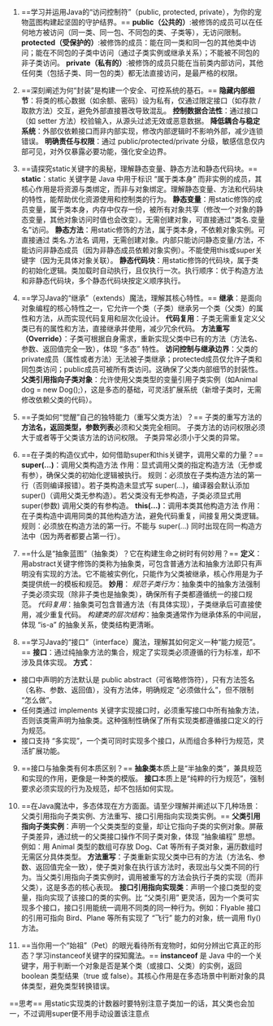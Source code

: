 1. ==学习并运用Java的“访问控制符”（public, protected, private），为你的宠物蓝图构建起坚固的守护结界。==
**public（公共的）**:被修饰的成员可以在任何地方被访问（同一类、同一包、不同包的类、子类等），无访问限制。
**protected（受保护的）**:被修饰的成员：能在同一类和同一包的其他类中访问；能在不同包的子类中访问（通过子类实例或继承关系）；不能被不同包的非子类访问。
**private（私有的）**:被修饰的成员只能在当前类内部访问，其他任何类（包括子类、同一包的类）都无法直接访问，是最严格的权限。

2. ==深刻阐述为何“封装”是构建一个安全、可控系统的基石。==
**隐藏内部细节**：将类的核心数据（如余额、密码）设为私有，仅通过限定接口（如存款 / 取款方法）交互，避免外部直接篡改导致混乱。
**控制数据合法性**：通过接口（如 setter 方法）校验输入，从源头过滤无效或恶意数据。
**降低耦合与稳定系统**：外部仅依赖接口而非内部实现，修改内部逻辑时不影响外部，减少连锁错误。
**明确责任与权限**：通过 public/protected/private 分级，敏感信息仅内部可见，对外仅暴露必要功能，强化安全边界。

3. ==请探究static关键字的奥秘，理解静态变量、静态方法和静态代码块。==
**static**：static 关键字是 Java 中用于标识 “属于类本身” 而非实例的成员，其核心作用是将资源与类绑定，而非与对象绑定。理解静态变量、方法和代码块的特性，能帮助优化资源使用和控制类的行为。
**静态变量**：用static修饰的成员变量，属于类本身，内存中仅存一份，被所有对象共享（修改一个对象的静态变量，其他对象访问时值也会改变）。无需创建对象，可直接通过“类名.变量名”访问。
**静态方法**：用static修饰的方法，属于类本身，不依赖对象实例。可直接通过 类名.方法名 调用，无需创建对象。内部只能访问静态变量/方法，不能访问非静态成员（因为非静态成员依赖对象实例）。不能使用this或super关键字（因为无具体对象关联）。
**静态代码块**：用static修饰的代码块，属于类的初始化逻辑。类加载时自动执行，且仅执行一次。执行顺序：优于构造方法和非静态代码块，多个静态代码块按定义顺序执行。

4. ==学习Java的“继承”（extends）魔法，理解其核心特性。==
**继承**：是面向对象编程的核心特性之一，它允许一个类（子类）继承另一个类（父类）的属性和方法，从而实现代码复用和层次化设计。
**代码复用**：子类无需重复定义父类已有的属性和方法，直接继承并使用，减少冗余代码。
**方法重写（Override）**：子类可根据自身需求，重新实现父类中已有的方法（方法名、参数、返回值完全一致），体现 “多态” 特性。
**访问控制与继承边界**：父类的private成员（属性或者方法）无法被子类继承；protected成员仅允许子类和同包类访问；public成员可被所有类访问。这确保了父类内部细节的封装性。
**父类引用指向子类对象**：允许使用父类类型的变量引用子类实例（如Animal dog = new Dog();），这是多态的基础，可灵活扩展系统（新增子类时，无需修改依赖父类的代码）。

5. ==子类如何“觉醒”自己的独特能力（重写父类方法）？==
子类的重写方法的**方法名，返回类型，参数列表**必须和父类完全相同。
子类方法的访问权限必须大于或者等于父类该方法的访问权限。
子类异常必须小于父类的异常。

6. ==在子类的构造仪式中，如何借助super和this关键字，调用父辈的力量？==
**super(...)**：调用父类构造方法
作用：显式调用父类的指定构造方法（无参或有参），确保父类的初始化逻辑被执行。
规则：必须放在子类构造方法的第一行（否则编译报错）。若子类构造未显式写 super(...)，编译器会默认添加 super()（调用父类无参构造）。若父类没有无参构造，子类必须显式用 super(参数) 调用父类的有参构造。
**this(...)**：调用本类其他构造方法
作用：在子类构造中调用同类的其他构造方法，避免代码重复，间接复用父类逻辑。
规则：必须放在构造方法的第一行。不能与 super(...) 同时出现在同一构造方法中（因为两者都要占第一行）。

7. ==什么是“抽象蓝图”（抽象类）？它在构建生命之树时有何妙用？==
**定义**：用abstract关键字修饰的类称为抽象类，可包含普通方法和抽象方法即只有声明没有实现的方法。它不能被实例化，只能作为父类被继承，核心作用是为子类提供统一的模板和规范。
**妙用**：
*规范子类行为*：抽象类中的抽象方法强制子类必须实现（除非子类也是抽象类），确保所有子类都遵循统一的接口规范。
*代码复用*：抽象类可包含普通方法（有具体实现），子类继承后可直接使用，减少重复代码。
*构建类的层次结构*：抽象类通常作为继承体系的中间层，体现 “is-a” 的抽象关系，使类结构更清晰。

8. ==学习Java的“接口”（interface）魔法，理解其如何定义一种“能力规范”。==
**接口**：通过纯抽象方法的集合，规定了实现类必须遵循的行为标准，却不涉及具体实现。
**方式**：
- 接口中声明的方法默认是 public abstract（可省略修饰符），只有方法签名（名称、参数、返回值），没有方法体，明确规定 “必须做什么”，但不限制 “怎么做”。
- 任何类通过 implements 关键字实现接口时，必须重写接口中所有抽象方法，否则该类需声明为抽象类。这种强制性确保了所有实现类都遵循接口定义的行为规范。
- 接口支持 “多实现”，一个类可同时实现多个接口，从而组合多种行为规范，灵活扩展功能。

9. ==接口与抽象类有何本质区别？==
**抽象类**本质上是“半抽象的类”，兼具规范和实现的作用，更像是一种类的模版。
**接口**本质上是“纯粹的行为规范”，强制要求必须实现的行为及规范，却不包括如何实现。

10. ==在Java魔法中，多态体现在方方面面。请至少理解并阐述以下几种场景：父类引用指向子类实例、方法重写、接口引用指向实现类实例。==
**父类引用指向子类实例**：声明一个父类类型的变量，却让它指向子类的实例对象。屏蔽子类差异，通过统一的父类接口操作不同子类对象，体现 “抽象编程” 思想。例如：用 Animal 类型的数组可存放 Dog、Cat 等所有子类对象，遍历数组时无需区分具体类型。
**方法重写**：子类重新实现父类中已有的方法（方法名、参数、返回值完全一致），使子类对象在执行该方法时，表现出与父类不同的行为。当父类引用指向子类实例时，调用被重写的方法会执行子类的实现（而非父类），这是多态的核心表现。
**接口引用指向实现类**：声明一个接口类型的变量，指向实现了该接口的类的实例。比 “父类引用” 更灵活，因为一个类可实现多个接口，接口引用能统一调用不同类的同一种行为。例如：Flyable 接口的引用可指向 Bird、Plane 等所有实现了 “飞行” 能力的对象，统一调用 fly() 方法。

11. ==当你用一个“始祖”（Pet）的眼光看待所有宠物时，如何分辨出它真正的形态？学习instanceof关键字的探知魔法。==
**instanceof** 是 Java 中的一个关键字，用于判断一个对象是否是某个类（或接口、父类）的实例，返回 boolean 类型结果（true 或 false）。其核心作用是在多态场景中判断对象的具体类型，避免类型转换错误。

==思考==
用static实现类的计数器时要特别注意子类加一的话，其父类也会加一，不过调用super便不用手动设置该注意点